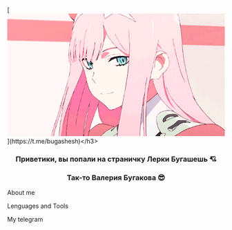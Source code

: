 <hs align="center">[![Header](https://github.com/bugashesh/bugashesh/blob/main/assets/Animated%20gif%20about%20gif%20in%20ANIME%20%E2%98%86%EF%BE%90(o_%EF%BD%A5%CF%89%EF%BD%A5)%EF%BE%89%20by%20%F0%9F%A6%8A.gif)](https://t.me/bugashesh)</h3>

<h3 align="center">Приветики, вы попали на страничку Лерки Бугашешь 💘</h3>
<h3 align="center">Так-то Валерия Бугакова 😎</h3>

About me

Lenguages and Tools

My telegram
